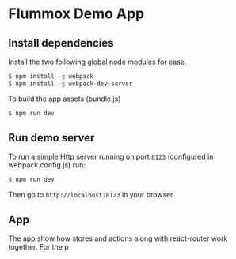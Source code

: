 # Flummox Demo App


## Install dependencies

Install the two following global node modules for ease.

```bash
$ npm install -g webpack
$ npm install -g webpack-dev-server
```

To build the app assets (bundle.js) 

```bash
$ npm run dev
```



## Run demo server

To run a simple Http server running on port `8123` (configured in webpack.config.js) 
run: 

```bash
$ npm run dev
```

Then go to `http://localhost:8123` in your browser


## App

The app show how stores and actions along with react-router work together. For the
p
